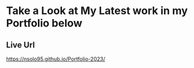 # Take a Look at My Latest work in my Portfolio below 

## Live Url
 https://nsolo95.github.io/Portfolio-2023/
